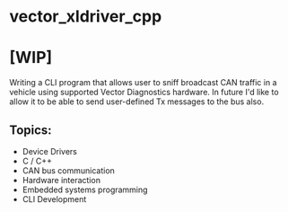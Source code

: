 # vector_xldriver_cpp
# [WIP]

Writing a CLI program that allows user to sniff broadcast CAN traffic in a vehicle using supported Vector Diagnostics hardware. In future I'd like to allow it to be able to send user-defined Tx messages to the bus also.

## Topics:
- Device Drivers
- C / C++
- CAN bus communication
- Hardware interaction
- Embedded systems programming
- CLI Development
